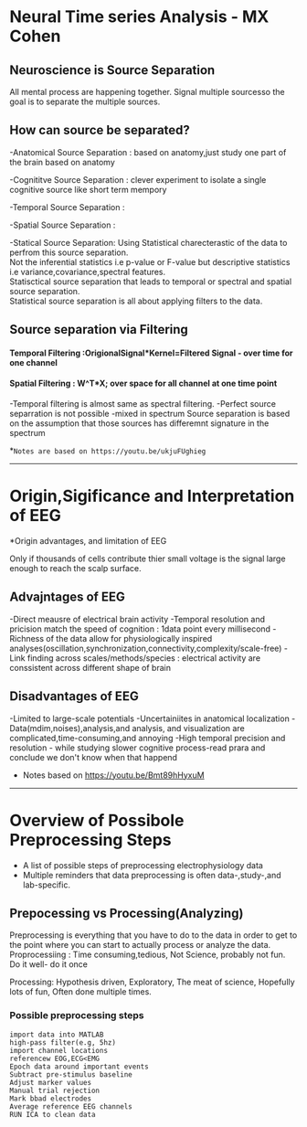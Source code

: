 # Neural Time series Analysis - MX Cohen

## Neuroscience is Source Separation
All mental process are happening together. Signal multiple sourcesso the goal is to separate the multiple sources.

## How can source be separated?
-Anatomical Source Separation : based on anatomy,just study one part of the brain based on anatomy

-Cognititve Source Separation : clever experiment to isolate a single cognitive source like short term mempory

-Temporal Source Separation :

-Spatial Source Separation :

-Statical Source Separation: Using Statistical charecterastic of the data to perfrom this source separation.   
        Not the inferential statistics i.e p-value or F-value but descriptive statistics i.e variance,covariance,spectral features.  
        Statisctical source separation that leads to temporal or spectral and spatial source separation.  
        Statistical source separation is all about applying filters to the data.  
        
        
  ## Source separation via Filtering
   #### Temporal Filtering :OrigionalSignal*Kernel=Filtered Signal - over time for one channel
   ####  Spatial Filtering : W^T*X; over space for all channel at one time point
-Temporal filtering is almost same as spectral filtering.
-Perfect source separration is not possible -mixed in spectrum
Source separation is based on the assumption that those sources has differemnt signature in the spectrum 


*`Notes are based on https://youtu.be/ukjuFUghieg `

------------------------------------------------------

# Origin,Sigificance and Interpretation of EEG

*Origin advantages, and limitation of EEG

Only if thousands of cells contribute thier small voltage is the signal large enough to reach the scalp surface.


## Advajntages of EEG
-Direct meausre of electrical brain activity
-Temporal resolution and pricision match the speed of cognition : 1data point every millisecond
-Richness of the data allow for physiologically inspired analyses(oscillation,synchronization,connectivity,complexity/scale-free)
-Link finding across scales/methods/species : electrical activity are conssistent across different shape of brain

## Disadvantages of EEG
-Limited to large-scale potentials
-Uncertainiites in anatomical localization
-Data(mdim,noises),analysis,and analysis, and visualization are complicated,time-consuming,and annoying
-High temporal precision and resolution - while studying slower cognitive process-read prara and conclude we don't know when that happend

* Notes based on https://youtu.be/Bmt89hHyxuM
------------------------------------

# Overview of Possibole Preprocessing Steps
- A list of possible steps of preprocessing electrophysiology data
- Multiple reminders that data preprocessing is often data-,study-,and lab-specific.


## Prepocessing vs Processing(Analyzing)
Preprocessing  is everything that you have to do to the data in order to get to the point where you can start to actually process or analyze the data.
Proprocessiing : Time consuming,tedious, Not Science, probably not fun. Do it well- do it once

Processing: Hypothesis driven, Exploratory, The meat of science, Hopefully lots of fun, Often done multiple times.

### Possible preprocessing steps
    import data into MATLAB
    high-pass filter(e.g, 5hz)
    import channel locations
    referencew EOG,ECG<EMG
    Epoch data around important events
    Subtract pre-stimulus baseline
    Adjust marker values
    Manual trial rejection
    Mark bbad electrodes
    Average reference EEG channels
    RUN ICA to clean data
 
